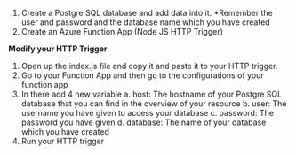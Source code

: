 1. Create a Postgre SQL database and add data into it. 
*Remember the user and password and the database name which you have created 
2. Create an Azure Function App (Node JS HTTP Trigger)

<b> Modify your HTTP Trigger </b> 
1. Open up the index.js file and copy it and paste it to your HTTP trigger. 
2. Go to your Function App and then go to the configurations of your function app 
3. In there add 4 new variable 
  a. host: The hostname of your Postgre SQL database that you can find in the overview of your resource 
  b. user: The username you have given to access your database
  c. password: The password you have given 
  d. database: The name of your database which you have created 
4. Run your HTTP trigger 
